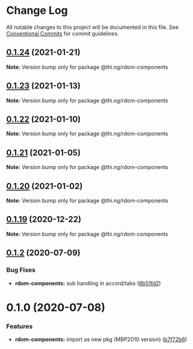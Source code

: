 # Change Log

All notable changes to this project will be documented in this file.
See [Conventional Commits](https://conventionalcommits.org) for commit guidelines.

## [0.1.24](https://github.com/thi-ng/umbrella/compare/@thi.ng/rdom-components@0.1.23...@thi.ng/rdom-components@0.1.24) (2021-01-21)

**Note:** Version bump only for package @thi.ng/rdom-components





## [0.1.23](https://github.com/thi-ng/umbrella/compare/@thi.ng/rdom-components@0.1.22...@thi.ng/rdom-components@0.1.23) (2021-01-13)

**Note:** Version bump only for package @thi.ng/rdom-components





## [0.1.22](https://github.com/thi-ng/umbrella/compare/@thi.ng/rdom-components@0.1.21...@thi.ng/rdom-components@0.1.22) (2021-01-10)

**Note:** Version bump only for package @thi.ng/rdom-components





## [0.1.21](https://github.com/thi-ng/umbrella/compare/@thi.ng/rdom-components@0.1.20...@thi.ng/rdom-components@0.1.21) (2021-01-05)

**Note:** Version bump only for package @thi.ng/rdom-components





## [0.1.20](https://github.com/thi-ng/umbrella/compare/@thi.ng/rdom-components@0.1.19...@thi.ng/rdom-components@0.1.20) (2021-01-02)

**Note:** Version bump only for package @thi.ng/rdom-components





## [0.1.19](https://github.com/thi-ng/umbrella/compare/@thi.ng/rdom-components@0.1.18...@thi.ng/rdom-components@0.1.19) (2020-12-22)

**Note:** Version bump only for package @thi.ng/rdom-components





## [0.1.2](https://github.com/thi-ng/umbrella/compare/@thi.ng/rdom-components@0.1.1...@thi.ng/rdom-components@0.1.2) (2020-07-09)


### Bug Fixes

* **rdom-components:** sub handling in accord/tabs ([6b51fd2](https://github.com/thi-ng/umbrella/commit/6b51fd2ae851070cb82c8eed7194f9b3ec03e6c0))





# 0.1.0 (2020-07-08)


### Features

* **rdom-components:** import as new pkg (MBP2010 version) ([b7f72b6](https://github.com/thi-ng/umbrella/commit/b7f72b6a19dfdc4bdb35d89bda34e787d93e5e22))

